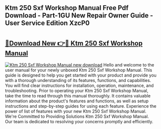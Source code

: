 ## Ktm 250 Sxf Workshop Manual Free Pdf Download - Part-1GU New Repair Owner Guide - User Service Edition XzcP0

# <h2><a href="http://cf1859.oget.top/?id=Ktm+250+Sxf+Workshop+Manual">🔗Download New 👉🔴 Ktm 250 Sxf Workshop Manual</a></h2>

[![Ktm 250 Sxf Workshop Manual new download](https://i.imgur.com/5g1atiW.png)](http://cf1859.oget.top/?id=Ktm+250+Sxf+Workshop+Manual)
Hello and welcome to the user manual for your newly unboxed Ktm 250 Sxf Workshop Manual. This guide is designed to help you get started with your product and provide you with a thorough understanding of its features, functions, and capabilities. You will find clear instructions for installation, operation, maintenance, and troubleshooting. Prior to operating your Ktm 250 Sxf Workshop Manual, take the time to read through this manual thoroughly. It contains valuable information about the product's features and functions, as well as setup instructions and step-by-step guides for using each feature. Experience the power of list of features with your new Ktm 250 Sxf Workshop Manual. We're Committed to Providing Solutions Ktm 250 Sxf Workshop Manual. Our team is dedicated to resolving your concerns promptly and efficiently.
